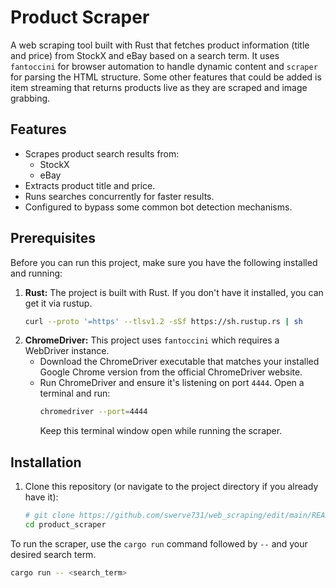 # Product Scraper

A web scraping tool built with Rust that fetches product information (title and price) from StockX and eBay based on a search term. It uses `fantoccini` for browser automation to handle dynamic content and `scraper` for parsing the HTML structure. Some other features that could be added is item streaming that returns products live as they are scraped and image grabbing.

## Features

*   Scrapes product search results from:
    *   StockX
    *   eBay
*   Extracts product title and price.
*   Runs searches concurrently for faster results.
*   Configured to bypass some common bot detection mechanisms.

## Prerequisites

Before you can run this project, make sure you have the following installed and running:

1.  **Rust:** The project is built with Rust. If you don't have it installed, you can get it via rustup.
    ```bash
    curl --proto '=https' --tlsv1.2 -sSf https://sh.rustup.rs | sh
    ```
2.  **ChromeDriver:** This project uses `fantoccini` which requires a WebDriver instance.
    *   Download the ChromeDriver executable that matches your installed Google Chrome version from the official ChromeDriver website.
    *   Run ChromeDriver and ensure it's listening on port `4444`. Open a terminal and run:
        ```bash
        chromedriver --port=4444
        ```
        Keep this terminal window open while running the scraper.

## Installation

1.  Clone this repository (or navigate to the project directory if you already have it):
    ```bash
    # git clone https://github.com/swerve731/web_scraping/edit/main/README.md # If applicable
    cd product_scraper
    ```


To run the scraper, use the `cargo run` command followed by `--` and your desired search term.

```bash
cargo run -- <search_term>
```
